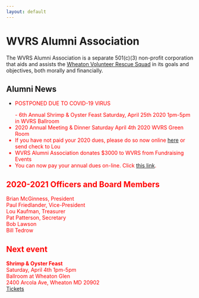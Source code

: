 ```yaml
---
layout: default
---
```


<h1 class="sr-only">WVRS Alumni Association</h1>
<p>The WVRS Alumni Association is a separate 501(c)(3) non-profit corporation that aids and assists the <a href="https://wvrs.org" target="_blank">Wheaton Volunteer Rescue Squad</a> in its goals and objectives, both morally and financially.</p>

<h2 class="h4">Alumni News</h2>
<ul>
  <li><p><font color="red">POSTPONED DUE TO COVID-19 VIRUS</p> - 6th Annual Shrimp & Oyster Feast Saturday, April 25th 2020 1pm-5pm in WVRS Ballroom</li>
<li>2020 Annual Meeting & Dinner Saturday April 4th 2020 WVRS Green Room</li>
<li>If you have not paid your 2020 dues, please do so now online <a href="{{ '/member-dues/' | relative_url }}">here</a> or send check to Lou</li>
<li>WVRS Alumni Association donates $3000 to WVRS from Fundraising Events</li>
<li>You can now pay your annual dues on-line.  Click <a href="{{ '/member-dues/' | relative_url }}">this link</a>.</li>
</ul>

<h2 class="h4">2020-2021 Officers and Board Members</h2>
Brian McGinness, President
<br />Paul Friedlander, Vice-President
<br />Lou Kaufman, Treasurer
<br />Pat Patterson, Secretary
<br />Bob Lawson
<br />Bill Tedrow

<h2 class="h4">Next event</h2>
<strong>Shrimp & Oyster Feast</strong>
<br />Saturday, April 4th 1pm-5pm
<br />Ballroom at Wheaton Glen
<br />2400 Arcola Ave, Wheaton MD 20902
<br /><a href="{{ '/events/2020-shrimp-and-oyster' | relative_url }}">Tickets</a>
